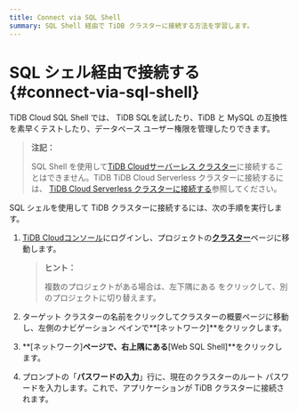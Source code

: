 ```yaml
---
title: Connect via SQL Shell
summary: SQL Shell 経由で TiDB クラスターに接続する方法を学習します。
---
```


# SQL シェル経由で接続する {#connect-via-sql-shell}

TiDB Cloud SQL Shell では、 TiDB SQLを試したり、TiDB と MySQL の互換性を素早くテストしたり、データベース ユーザー権限を管理したりできます。

> **注記：**
>
> SQL Shell を使用して[TiDB Cloudサーバーレス クラスター](/tidb-cloud/select-cluster-tier.md#tidb-cloud-serverless)に接続することはできません。TiDB TiDB Cloud Serverless クラスターに接続するには、 [TiDB Cloud Serverless クラスターに接続する](/tidb-cloud/connect-to-tidb-cluster-serverless.md)参照してください。

SQL シェルを使用して TiDB クラスターに接続するには、次の手順を実行します。

1.  [TiDB Cloudコンソール](https://tidbcloud.com/)にログインし、プロジェクトの[**クラスター**](https://tidbcloud.com/console/clusters)ページに移動します。

    > **ヒント：**
    >
    > 複数のプロジェクトがある場合は、<mdsvgicon name="icon-left-projects">左下隅にある をクリックして、別のプロジェクトに切り替えます。</mdsvgicon>

2.  ターゲット クラスターの名前をクリックしてクラスターの概要ページに移動し、左側のナビゲーション ペインで**[ネットワーク]**をクリックします。

3.  **[ネットワーク]**ページで、右上隅にある**[Web SQL Shell]**をクリックします。

4.  プロンプトの「**パスワードの入力**」行に、現在のクラスターのルート パスワードを入力します。これで、アプリケーションが TiDB クラスターに接続されます。
